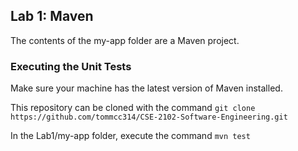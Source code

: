 ## Lab 1: Maven

The contents of the my-app folder are a Maven project.

### Executing the Unit Tests

Make sure your machine has the latest version of Maven installed. 

This repository can be cloned with the command `git clone https://github.com/tommcc314/CSE-2102-Software-Engineering.git`

In the Lab1/my-app folder, execute the command `mvn test`